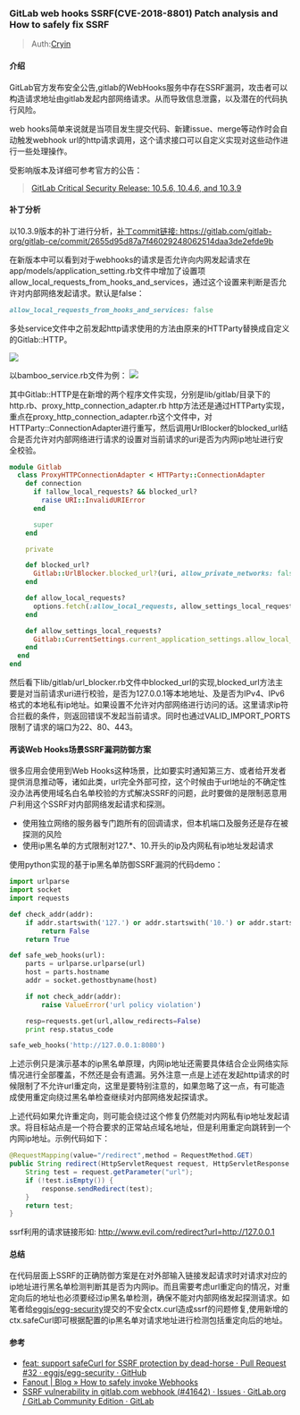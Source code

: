 ### GitLab web hooks SSRF(CVE-2018-8801) Patch analysis and How to safely fix SSRF

> Auth:[Cryin](https://github.com/Cryin/Paper/)

#### 介绍
GitLab官方发布安全公告,gitlab的WebHooks服务中存在SSRF漏洞，攻击者可以构造请求地址由gitlab发起内部网络请求。从而导致信息泄露，以及潜在的代码执行风险。

web hooks简单来说就是当项目发生提交代码、新建issue、merge等动作时会自动触发webhook url的http请求调用，这个请求接口可以自定义实现对这些动作进行一些处理操作。

受影响版本及详细可参考官方的公告：
> [GitLab Critical Security Release: 10.5.6, 10.4.6, and 10.3.9](https://about.gitlab.com/2018/03/20/critical-security-release-gitlab-10-dot-5-dot-6-released/)

#### 补丁分析
以10.3.9版本的补丁进行分析，[补丁commit链接: ](https://gitlab.com/gitlab-org/gitlab-ce/commit/2655d95d87a7f46029248062514daa3de2efde9b)https://gitlab.com/gitlab-org/gitlab-ce/commit/2655d95d87a7f46029248062514daa3de2efde9b


在新版本中可以看到对于webhooks的请求是否允许向内网发起请求在app/models/application_setting.rb文件中增加了设置项allow_local_requests_from_hooks_and_services，通过这个设置来判断是否允许对内部网络发起请求。默认是false：
```ruby
allow_local_requests_from_hooks_and_services: false
```
多处service文件中之前发起http请求使用的方法由原来的HTTParty替换成自定义的Gitlab::HTTP。

![](https://xzfile.aliyuncs.com/media/upload/picture/20180504224300-71453e00-4fa9-1.png)

以bamboo_service.rb文件为例：
![](https://xzfile.aliyuncs.com/media/upload/picture/20180504224346-8ccaff98-4fa9-1.png)

其中Gitlab::HTTP是在新增的两个程序文件实现，分别是lib/gitlab/目录下的http.rb、proxy_http_connection_adapter.rb
http方法还是通过HTTParty实现，重点在proxy_http_connection_adapter.rb这个文件中，对HTTParty::ConnectionAdapter进行重写，然后调用UrlBlocker的blocked_url结合是否允许对内部网络进行请求的设置对当前请求的uri是否为内网ip地址进行安全校验。
```ruby
module Gitlab
  class ProxyHTTPConnectionAdapter < HTTParty::ConnectionAdapter
    def connection
      if !allow_local_requests? && blocked_url?
        raise URI::InvalidURIError
      end

      super
    end

    private

    def blocked_url?
      Gitlab::UrlBlocker.blocked_url?(uri, allow_private_networks: false)
    end

    def allow_local_requests?
      options.fetch(:allow_local_requests, allow_settings_local_requests?)
    end

    def allow_settings_local_requests?
      Gitlab::CurrentSettings.current_application_settings.allow_local_requests_from_hooks_and_services?
    end
  end
end
```
然后看下lib/gitlab/url_blocker.rb文件中blocked_url的实现,blocked_url方法主要是对当前请求uri进行校验，是否为127.0.0.1等本地地址、及是否为IPv4、IPv6格式的本地私有ip地址。如果设置不允许对内部网络进行访问的话。这里请求ip符合拦截的条件，则返回错误不发起当前请求。同时也通过VALID_IMPORT_PORTS限制了请求的端口为22、80、443。

#### 再谈Web Hooks场景SSRF漏洞防御方案
很多应用会使用到Web Hooks这种场景，比如要实时通知第三方、或者给开发者提供消息推动等，诸如此类，url完全外部可控，这个时候由于url地址的不确定性没办法再使用域名白名单校验的方式解决SSRF的问题，此时要做的是限制恶意用户利用这个SSRF对内部网络发起请求和探测。

* 使用独立网络的服务器专门跑所有的回调请求，但本机端口及服务还是存在被探测的风险
* 使用ip黑名单的方式限制对127.*、10.开头的ip及内网私有ip地址发起请求

使用python实现的基于ip黑名单防御SSRF漏洞的代码demo：
```python
import urlparse
import socket
import requests

def check_addr(addr):
    if addr.startswith('127.') or addr.startswith('10.') or addr.startswith('192.'):
        return False
    return True

def safe_web_hooks(url):
    parts = urlparse.urlparse(url)
    host = parts.hostname
    addr = socket.gethostbyname(host)

    if not check_addr(addr):
        raise ValueError('url policy violation')

    resp=requests.get(url,allow_redirects=False)
    print resp.status_code

safe_web_hooks('http://127.0.0.1:8080')
```
上述示例只是演示基本的ip黑名单原理，内网ip地址还需要具体结合企业网络实际情况进行全部覆盖，不然还是会有遗漏。另外注意一点是上述在发起http请求的时候限制了不允许url重定向，这里是要特别注意的，如果忽略了这一点，有可能造成使用重定向绕过黑名单检查继续对内部网络发起探请求。

上述代码如果允许重定向，则可能会绕过这个修复仍然能对内网私有ip地址发起请求。将目标站点是一个符合要求的正常站点域名地址，但是利用重定向跳转到一个内网ip地址。示例代码如下：

```java
@RequestMapping(value="/redirect",method = RequestMethod.GET)
public String redirect(HttpServletRequest request, HttpServletResponse response) throws IOException {
    String test = request.getParameter("url");
    if (!test.isEmpty()) {
        response.sendRedirect(test);
    }
    return test;
}
```
ssrf利用的请求链接形如: http://www.evil.com/redirect?url=http://127.0.0.1
#### 总结
在代码层面上SSRF的正确防御方案是在对外部输入链接发起请求时对请求对应的ip地址进行黑名单检测判断其是否为内网ip。而且需要考虑url重定向的情况，对重定向后的地址也必须要经过ip黑名单检测，确保不能对内部网络发起探测请求。如笔者给[eggjs/egg-security](https://github.com/eggjs/egg-security/pull/32)提交的不安全ctx.curl造成ssrf的问题修复,使用新增的ctx.safeCurl即可根据配置的ip黑名单对请求地址进行检测包括重定向后的地址。

#### 参考
* [feat: support safeCurl for SSRF protection by dead-horse · Pull Request #32 · eggjs/egg-security · GitHub](https://github.com/eggjs/egg-security/pull/32)
* [Fanout | Blog » How to safely invoke Webhooks](http://blog.fanout.io/2014/01/27/how-to-safely-invoke-webhooks/)
* [SSRF vulnerability in gitlab.com webhook (#41642) · Issues · GitLab.org / GitLab Community Edition · GitLab](https://gitlab.com/gitlab-org/gitlab-ce/issues/41642)
